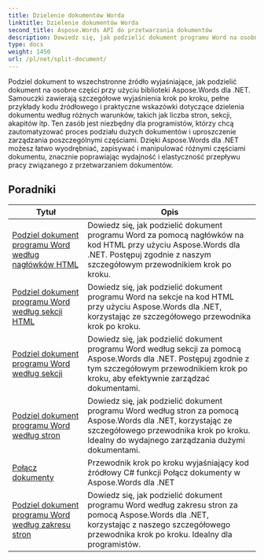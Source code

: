 ```yaml
---
title: Dzielenie dokumentów Worda
linktitle: Dzielenie dokumentów Worda
second_title: Aspose.Words API do przetwarzania dokumentów
description: Dowiedz się, jak podzielić dokument programu Word na osobne części za pomocą Aspose.Words dla .NET. Ten obszerny zasób zawiera szczegółowe samouczki, przykłady kodu źródłowego i praktyczne wskazówki dotyczące dzielenia dokumentów według różnych warunków.
type: docs
weight: 1450
url: /pl/net/split-document/
---
```

Podziel dokument to wszechstronne źródło wyjaśniające, jak podzielić dokument na osobne części przy użyciu biblioteki Aspose.Words dla .NET. Samouczki zawierają szczegółowe wyjaśnienia krok po kroku, pełne przykłady kodu źródłowego i praktyczne wskazówki dotyczące dzielenia dokumentu według różnych warunków, takich jak liczba stron, sekcji, akapitów itp. Ten zasób jest niezbędny dla programistów, którzy chcą zautomatyzować proces podziału dużych dokumentów i uproszczenie zarządzania poszczególnymi częściami. Dzięki Aspose.Words dla .NET możesz łatwo wyodrębniać, zapisywać i manipulować różnymi częściami dokumentu, znacznie poprawiając wydajność i elastyczność przepływu pracy związanego z przetwarzaniem dokumentów.

 ## Poradniki
| Tytuł | Opis |
| --- | --- |
| [Podziel dokument programu Word według nagłówków HTML](./by-headings-html/) | Dowiedz się, jak podzielić dokument programu Word za pomocą nagłówków na kod HTML przy użyciu Aspose.Words dla .NET. Postępuj zgodnie z naszym szczegółowym przewodnikiem krok po kroku. |
| [Podziel dokument programu Word według sekcji HTML](./by-sections-html/) | Dowiedz się, jak podzielić dokument programu Word na sekcje na kod HTML przy użyciu Aspose.Words dla .NET, korzystając ze szczegółowego przewodnika krok po kroku. |
| [Podziel dokument programu Word według sekcji](./by-sections/) | Dowiedz się, jak podzielić dokument programu Word według sekcji za pomocą Aspose.Words dla .NET. Postępuj zgodnie z tym szczegółowym przewodnikiem krok po kroku, aby efektywnie zarządzać dokumentami. |
| [Podziel dokument programu Word według stron](./page-by-page/) | Dowiedz się, jak podzielić dokument programu Word według stron za pomocą Aspose.Words dla .NET, korzystając ze szczegółowego przewodnika krok po kroku. Idealny do wydajnego zarządzania dużymi dokumentami. |
| [Połącz dokumenty](./merge-documents/) | Przewodnik krok po kroku wyjaśniający kod źródłowy C# funkcji Połącz dokumenty w Aspose.Words dla .NET |
| [Podziel dokument programu Word według zakresu stron](./by-page-range/) | Dowiedz się, jak podzielić dokument programu Word według zakresu stron za pomocą Aspose.Words dla .NET, korzystając z naszego szczegółowego przewodnika krok po kroku. Idealny dla programistów. |